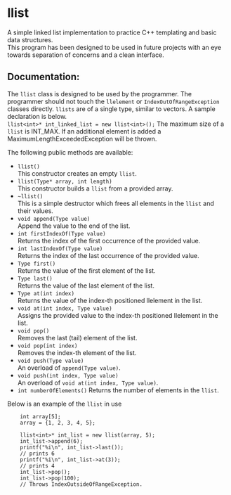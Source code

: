 llist
=====

A simple linked list implementation to practice C++ templating and 
basic data structures.  
This program has been designed to be used in future projects with an eye 
towards separation of concerns and a clean interface.  

Documentation:
--------------
The `llist` class is designed to be used by the programmer. The programmer
should not touch the `llelement` or `IndexOutOfRangeException` classes directly.
`llists` are of a single type, similar to vectors. A sample declaration is 
below.  
	```
	llist<int>* int_linked_list = new llist<int>();
	```
The maximum size of a `llist` is INT_MAX. If an additional element is added 
a MaximumLengthExceededException will be thrown.

The following public methods are available:
* `llist()`  
	This constructor creates an empty `llist`.
* `llist(Type* array, int length)`  
	This constructor builds a `llist` from a provided array.
*  `~llist()`  
	This is a simple destructor which frees all elements in the `llist`
	and their values.
* `void append(Type value)`  
	Append the value to the end of the list.
* `int firstIndexOf(Type value)`  
	Returns the index of the first occurrence of the provided value.
* `int lastIndexOf(Type value)`  
	Returns the index of the last occurrence of the provided value.
* `Type first()`  
	Returns the value of the first element of the list.
* `Type last()`  
	Returns the value of the last element of the list.
* `Type at(int index)`  
	Returns the value of the index-th positioned llelement in the list.
* `void at(int index, Type value)`  
	Assigns the provided value to the index-th positioned llelement in 
	the list.
* `void pop()`  
	Removes the last (tail) element of the list.
* `void pop(int index)`  
	Removes the index-th element of the list.
* `void push(Type value)`  
	An overload of `append(Type value)`.
* `void push(int index, Type value)`  
	An overload of `void at(int index, Type value)`.
* `int numberOfElements()`
	Returns the number of elements in the `llist`.

Below is an example of the `llist` in use
```
	int array[5];
	array = {1, 2, 3, 4, 5};
	
	llist<int>* int_list = new llist(array, 5);
	int_list->append(6);
	printf("%i\n", int_list->last());	
	// prints 6
	printf("%i\n", int_list->at(3));	
	// prints 4
	int_list->pop();
	int_list->pop(100);
	// Throws IndexOutsideOfRangeException.
```




